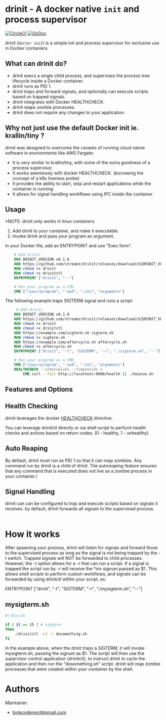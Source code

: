drinit - A docker native `init` and process supervisor
=============================================


[![CircleCI](https://circleci.com/gh/streamz/drinit.svg?style=svg)](https://circleci.com/gh/streamz/drinit)
[![GoDoc](https://godoc.org/github.com/streamz/drinit?status.svg)](https://godoc.org/github.com/streamz/drinit)

drinit (`docter init`) is a simple init and process supervisor for exclusive use in Docker contaniers.

What can drinit do?
---------

- drinit execs a single child process, and supervises the process tree lifecycle inside a Docker container.
- drinit runs as PID 1.
- drinit traps and forward signals, and optionally can execute scripts based on trapped signals.
- drinit integrates with Docker HEALTHCHECK.
- drinit reaps zombie processes.
- drinit does not require any changes to your application.


Why not just use the default Docker init ie. krallin/tiny ?
---------

drinit was designed to overcome the caveats of running cloud native software in envrionments like AWS Fargate:

- It is very similar to krallin/tiny, with some of the extra goodness of a process supervisor.
- It works seemlessly with docker HEALTHCHECK. (borrowing the concept of a k8s liveness probe)
- It provides the ability to start, stop and restart applications while the container is running.
- It allows for signal handling workflows using IPC inside the container.

Usage
-----
*NOTE: drinit only works in linux containers

1. Add drinit to your container, and make it executable. 
2. Invoke drinit and pass your program an argument.

In your Docker file, add an ENTRYPOINT and use "Exec form".
```dockerfile
    # Add drinit
    ENV DRINIT_VERSION v0.1.0
    ADD https://github.com/streamz/drinit/releases/download/${DRINIT_VERSION}/drinit .
    RUN chmod +x drinit
    RUN chmod +x drinitctl
    ENTRYPOINT ["drinit", "--"]  

    # Run your program as a CMD
    CMD ["/your/program", "-and", "-its", "arguments"]
```
The following example traps SIGTERM signal and runs a script:
```dockerfile
     # Add drinit
    ENV DRINIT_VERSION v0.1.0
    ADD https://github.com/streamz/drinit/releases/download/${DRINIT_VERSION}/drinit .
    RUN chmod +x drinit
    RUN chmod +x drinitctl
    ADD https://example.com/sigterm.sh sigterm.sh
    RUN chmod +x sigterm.sh
    ADD https://example.com/aftercycle.sh aftercycle.sh
    RUN chmod +x aftercycle.sh
    ENTRYPOINT ["drinit", "-t", "SIGTERM", "-r", "./sigterm.sh", "--"]  

    # Run your program as a CMD
    CMD ["/your/program", "-and", "-its", "arguments"]
    HEALTHCHECK --interval=5s --timeout=3s \
        CMD curl --fail http://localhost:8080/health || ./bounce.sh
 ```

__Features and Options__
-------

## Health Checking ##

drinit leverages the docker [HEALTHCHECK](https://docs.docker.com/engine/reference/builder/#healthcheck]) directive.

You can leverage drinitctl directly or via shell script to perform health checks and actions based on return codes. (0 - healthy, 1 - unhealthy)

## Auto Reaping ##

By default, drinit must run as PID 1 so that it can reap zombies. Any command run by drinit is a child of drinit. The autoreaping feature ensures that any command that is executed does not live as a zombie process in your container./


## Signal Handling ##

drinit can can be configured to trap and execute scripts based on signals it receives. by default, drinit forwards all signals to the supervised process.
<br><br>

How it works
===

After spawning your process, drinit will listen for signals and forward those to the supervised process as long as the signal is not being trapped by the -t switch. Trapped signals will NOT be forwarded to child processes. However, the -t option allows for a -r that can run a script. If a signal is trapped the script run by -r will receive the *nix signum passed as $1. This allows shell scripts to perform custom workflows, and signals can be forwarded by using drinitctl within your script. ex: 

ENTRYPOINT ["drinit", "-t", "SIGTERM", "-r", "./mysigterm.sh", "--"]  

mysigterm.sh
--
``` sh
#!/bin/sh

if [ $1 == 15 ] # sigterm
then
    ./drinitctl -c3 -r dosomething.sh
fi
```

In the example above, when the drinit traps a SIGTERM, it will invoke mysigterm.sh, passing the signum as $1. The script will then use the supervisor control application (drinitctl), to instruct drinit to cycle the application and then run the "dosomething.sh" script. drinit will reap zombie processes that were created within your container by the shell.


Authors
=======

Maintainer:

  + bytecodenerd@gmail.com


